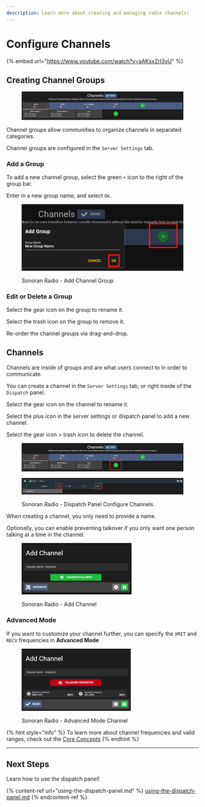 ```yaml
---
description: Learn more about creating and managing radio channels!
---
```


# Configure Channels

{% embed url="https://www.youtube.com/watch?v=aAKsxZrI3vU" %}

## Creating Channel Groups

<figure><img src="../../.gitbook/assets/image (1) (1).png" alt=""><figcaption></figcaption></figure>

Channel groups allow communities to organize channels in separated categories.

Channel groups are configured in the `Server Settings` tab.

### Add a Group

To add a new channel group, select the green `+` icon to the right of the group bar.

Enter in a new group name, and select `Ok`.

<figure><img src="../../.gitbook/assets/image (2) (1).png" alt=""><figcaption><p>Sonoran Radio - Add Channel Group</p></figcaption></figure>

### Edit or Delete a Group

Select the gear icon on the group to rename it.

Select the trash icon on the group to remove it.

Re-order the channel groups via drag-and-drop.

## Channels

Channels are inside of groups and are what users connect to in order to communicate.

You can create a channel in the `Server Settings` tab, or right inside of the `Dispatch` panel.



Select the gear icon on the channel to rename it.

Select the plus icon in the server settings or dispatch panel to add a new channel.

Select the gear icon > trash icon to delete the channel.

<figure><img src="../../.gitbook/assets/image (3) (1).png" alt=""><figcaption></figcaption></figure>

<figure><img src="../../.gitbook/assets/image (23).png" alt=""><figcaption><p>Sonoran Radio - Dispatch Panel Configure Channels</p></figcaption></figure>

When creating a channel, you only need to provide a name.

Optionally, you can enable preventing talkover if you only want one person talking at a time in the channel.

<figure><img src="../../.gitbook/assets/image (24).png" alt="" width="288"><figcaption><p>Sonoran Radio - Add Channel</p></figcaption></figure>

### Advanced Mode

If you want to customize your channel further, you can specify the `XMIT` and `RECV` frequencies in **Advanced Mode**

<figure><img src="../../.gitbook/assets/image (25).png" alt="" width="286"><figcaption><p>Sonoran Radio - Advanced Mode Channel</p></figcaption></figure>

{% hint style="info" %}
To learn more about channel frequencies and valid ranges, check out the [Core Concepts](../../tutorials/getting-started/core-concepts.md)
{% endhint %}

***

## Next Steps

Learn how to use the dispatch panel!

{% content-ref url="using-the-dispatch-panel.md" %}
[using-the-dispatch-panel.md](using-the-dispatch-panel.md)
{% endcontent-ref %}
